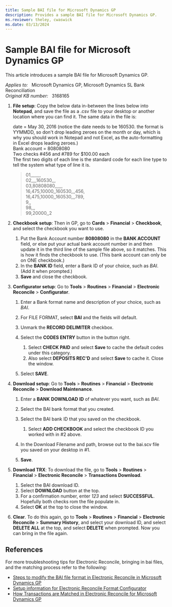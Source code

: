```yaml
---
title: Sample BAI file for Microsoft Dynamics GP
description: Provides a sample BAI file for Microsoft Dynamics GP.
ms.reviewer: theley, cwaswick
ms.date: 03/13/2024
---
```

# Sample BAI file for Microsoft Dynamics GP

This article introduces a sample BAI file for Microsoft Dynamics GP.

_Applies to:_ &nbsp; Microsoft Dynamics GP, Microsoft Dynamics SL Bank Reconciliation  
_Original KB number:_ &nbsp; 3168165

1. **File setup**: Copy the below data in-between the lines below into **Notepad**, and save the file as a .csv file to your desktop or another location where you can find it. The same data in the file is:

    date = May 30, 2016 (notice the date needs to be 160530. the format is YYMMDD, so don't drop leading zeroes on the month or day, which is why you should work in Notepad and not Excel, as the auto-formatting in Excel drops leading zeroes.)  
    Bank account = 80808080  
    Two checks #456 and #789 for $100.00 each  
    The first two digits of each line is the standard code for each line type to tell the system what type of line it is.

    > 01,,,,,,,,  
    02,,,,160530,,,  
    03,80808080,,,,,,  
    16,475,10000,,160530,,,456,  
    16,475,10000,,160530,,,789,  
    9,,  
    98,,,  
    99,20000,,2

2. **Checkbook setup**: Then in GP, go to **Cards** > **Financial** > **Checkbook**, and select the checkbook you want to use.

    1. Put the Bank Account number **80808080** in the **BANK ACCOUNT** field, or else put your actual bank account number in and then update it in the third line of the sample file above, so it matches. This is how it finds the checkbook to use. (This bank account can only be on ONE checkbook.)
    2. In the **BANK ID** field, enter a Bank ID of your choice, such as *BAI*. (Add it when prompted.)
    3. **Save** and close the checkbook.

3. **Configurator setup**: Go to **Tools** > **Routines** > **Financial** > **Electronic Reconcile** > **Configurator**.

    1. Enter a Bank format name and description of your choice, such as *BAI*.
    2. For FILE FORMAT, select **BAI** and the fields will default.
    3. Unmark the **RECORD DELIMITER** checkbox.
    4. Select the **CODES ENTRY** button in the button right.

        1. Select **CHECK PAID** and select **Save** to cache the default codes under this category.
        1. Also select **DEPOSITS REC'D** and select **Save** to cache it. Close the window.

    5. Select **SAVE**.

4. **Download setup**: Go to **Tools** > **Routines** > **Financial** > **Electronic Reconcile** > **Download Maintenance**.

    1. Enter a **BANK** **DOWNLOAD** **ID** of whatever you want, such as *BAI*.
    1. Select the BAI bank format that you created.
    1. Select the BAI bank ID that you saved on the checkbook.

       1. Select **ADD CHECKBOOK** and select the checkbook ID you worked with in #2 above.

    1. In the Download Filename and path, browse out to the bai.scv file you saved on your desktop in #1.
    1. **Save**.

5. **Download TRX**: To download the file, go to **Tools** > **Routines** > **Financial** > **Electronic Reconcile** > **Transactions Download**.

    1. Select the BAI download ID.
    2. Select **DOWNLOAD** button at the top.
    3. For a confirmation number, enter *123* and select **SUCCESSFUL**. Hopefully both checks rom the file populate in.
    4. Select **OK** at the top to close the window.

6. **Clear**. To do this again, go to **Tools** > **Routines** > **Financial** > **Electronic Reconcile** > **Summary History**, and select your download ID, and select **DELETE ALL** at the top, and select **DELETE** when prompted. Now you can bring in the file again.

## References

For more troubleshooting tips for Electronic Reconcile, bringing in bai files, and the matching process refer to the following:

- [Steps to modify the BAI file format in Electronic Reconcile in Microsoft Dynamics GP](https://support.microsoft.com/topic/steps-to-modify-the-bai-file-format-in-electronic-reconcile-in-microsoft-dynamics-gp-725574ef-b596-7af8-c289-104470a28204)
- [Setup information for Electronic Reconcile Format Configurator](https://support.microsoft.com/topic/kb-850751-setup-information-for-electronic-reconcile-format-configurator-88954a65-6af5-c843-9b61-dd5f4b85e79e)
- [How Transactions are Matched in Electronic Reconcile for Microsoft Dynamics GP](https://support.microsoft.com/topic/kb-851279-how-transactions-are-matched-in-electronic-reconcile-for-microsoft-dynamics-gp-01c9d3e1-a36a-e040-4445-dd1da7be98c0)
